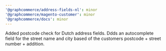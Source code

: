 ```yaml
---
'@graphcommerce/address-fields-nl': minor
'@graphcommerce/magento-customer': minor
'@graphcommerce/docs': minor
---
```


Added postcode check for Dutch address fields. Ddds an autocomplete field for the street name and city based of the customers postcode + street number + addition.
